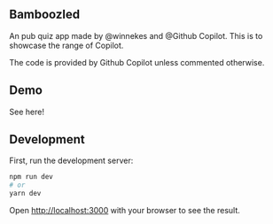 ## Bamboozled

An pub quiz app made by @winnekes and @Github Copilot.
This is to showcase the range of Copilot.

The code is provided by Github Copilot unless commented otherwise.

## Demo

See here!

## Development

First, run the development server:

```bash
npm run dev
# or
yarn dev
```

Open [http://localhost:3000](http://localhost:3000) with your browser to see the result.
